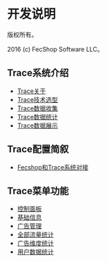 开发说明
===============================

版权所有。

2016 (c) FecShop Software LLC。

Trace系统介绍
-------------

* [Trace关于](trace-about.md)
* [Trace技术选型](trace-jishu.md)
* [Trace数据收集](trace_get_data.md)
* [Trace数据统计](trace_data_tj.md)
* [Trace数据展示](trace_data_view.md)

Trace配置简叙
-------------

* [Fecshop和Trace系统对接](trace-fecshop-connect.md)


Trace菜单功能
-----------

* [控制面板](trace-kzmb.md)
* [基础信息](trace-menu-base.md)
* [广告管理](trace-menu-advertise.md)
* [全部流量统计](trace-all-ll.md)
* [广告维度统计](trace-advertise-ll.md)
* [用户数据统计](trace-user-ll.md)
